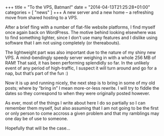 +++
title = "To the VPS, Batman!"
date = "2014-04-13T21:25:28+01:00"
categories = [ "news" ]
+++
A new server and a new home – a refreshing move from shared hosting to a VPS.

After a brief fling with a number of flat-file website platforms, I find myself
once again back on WordPress. The motive behind looking elsewhere was to find
something lighter, since I don’t use many features and I dislike using software
that I am not using completely (or thereabouts).

The lightweight part was also important due to the nature of my shiny new VPS.
A mind-bendingly speedy server weighing in with a whole 256 MB of RAM! That
said, it has been performing splendidly so far. In the unlikely event of any
period of high-traffic, I suspect it will turn around and go for a nap, but
that’s part of the fun :)

Now it is up and running nicely, the next step is to bring in some of my old
posts; where by “bring in” I mean more-or-less rewrite. I will try to fiddle
the dates so they correspond to when they were originally posted however.

As ever, most of the things I write about here I do so partially so I can
remember them myself, but also assuming that I am not going to be the first or
only person to come accross a given problem and that my ramblings may one day
be of use to someone.

Hopefully that will be the case...
